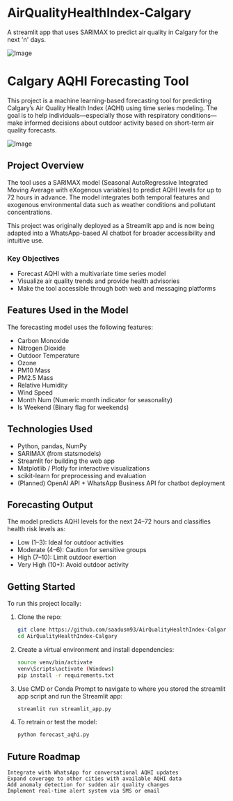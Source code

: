 # AirQualityHealthIndex-Calgary
A streamlit app that uses SARIMAX to predict air quality in Calgary for the next 'n' days. 

![Image](https://github.com/user-attachments/assets/81b4b6bc-4b75-45e0-ade2-81ecc1375823)

# Calgary AQHI Forecasting Tool

This project is a machine learning-based forecasting tool for predicting Calgary’s Air Quality Health Index (AQHI) using time series modeling. The goal is to help individuals—especially those with respiratory conditions—make informed decisions about outdoor activity based on short-term air quality forecasts.

![Image](https://github.com/user-attachments/assets/136f49cb-e939-4505-b6ed-d728c07135c8)

## Project Overview

The tool uses a SARIMAX model (Seasonal AutoRegressive Integrated Moving Average with eXogenous variables) to predict AQHI levels for up to 72 hours in advance. The model integrates both temporal features and exogenous environmental data such as weather conditions and pollutant concentrations.

This project was originally deployed as a Streamlit app and is now being adapted into a WhatsApp-based AI chatbot for broader accessibility and intuitive use.

### Key Objectives
- Forecast AQHI with a multivariate time series model
- Visualize air quality trends and provide health advisories
- Make the tool accessible through both web and messaging platforms

## Features Used in the Model

The forecasting model uses the following features:

- Carbon Monoxide  
- Nitrogen Dioxide  
- Outdoor Temperature  
- Ozone  
- PM10 Mass  
- PM2.5 Mass  
- Relative Humidity  
- Wind Speed  
- Month Num (Numeric month indicator for seasonality)  
- Is Weekend (Binary flag for weekends)

## Technologies Used

- Python, pandas, NumPy  
- SARIMAX (from statsmodels)  
- Streamlit for building the web app  
- Matplotlib / Plotly for interactive visualizations  
- scikit-learn for preprocessing and evaluation  
- (Planned) OpenAI API + WhatsApp Business API for chatbot deployment

## Forecasting Output

The model predicts AQHI levels for the next 24–72 hours and classifies health risk levels as:

- Low (1–3): Ideal for outdoor activities  
- Moderate (4–6): Caution for sensitive groups  
- High (7–10): Limit outdoor exertion  
- Very High (10+): Avoid outdoor activity

## Getting Started

To run this project locally:

1. Clone the repo:
   ```bash
   git clone https://github.com/saadusm93/AirQualityHealthIndex-Calgary.git 
   cd AirQualityHealthIndex-Calgary

2. Create a virtual environment and install dependencies:
   ```bash python -m venv venv
   source venv/bin/activate
   venv\Scripts\activate (Windows)
   pip install -r requirements.txt

4. Use CMD or Conda Prompt to navigate to where you stored the streamlit app script and run the Streamlit app:
   ```bash
   streamlit run streamlit_app.py

6. To retrain or test the model:
   ```bash
   python forecast_aqhi.py


## Future Roadmap
    Integrate with WhatsApp for conversational AQHI updates
    Expand coverage to other cities with available AQHI data
    Add anomaly detection for sudden air quality changes
    Implement real-time alert system via SMS or email
